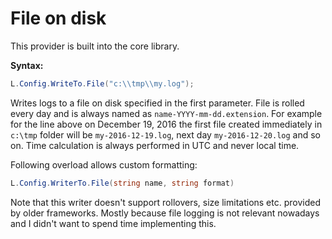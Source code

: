 # File on disk

This provider is built into the core library.

**Syntax:**
```csharp
L.Config.WriteTo.File("c:\\tmp\\my.log");
```

Writes logs to a file on disk specified in the first parameter. File is rolled every day and is always named as `name-YYYY-mm-dd.extension`. For example for the line above on December 19, 2016 the first file created immediately in `c:\tmp` folder will be `my-2016-12-19.log`, next day `my-2016-12-20.log` and so on. Time calculation is always performed in UTC and never local time.

Following overload allows custom formatting:
```csharp
L.Config.WriterTo.File(string name, string format)
``` 


Note that this writer doesn't support rollovers, size limitations etc. provided by older frameworks. Mostly because file logging is not relevant nowadays and I didn't want to spend time implementing this.